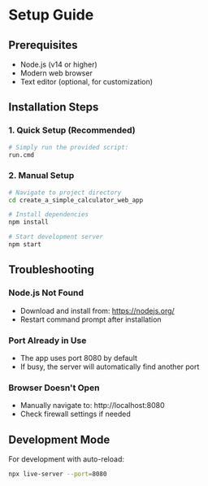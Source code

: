 # Setup Guide

## Prerequisites
- Node.js (v14 or higher)
- Modern web browser
- Text editor (optional, for customization)

## Installation Steps

### 1. Quick Setup (Recommended)
```bash
# Simply run the provided script:
run.cmd
```

### 2. Manual Setup
```bash
# Navigate to project directory
cd create_a_simple_calculator_web_app

# Install dependencies
npm install

# Start development server
npm start
```

## Troubleshooting

### Node.js Not Found
- Download and install from: https://nodejs.org/
- Restart command prompt after installation

### Port Already in Use
- The app uses port 8080 by default
- If busy, the server will automatically find another port

### Browser Doesn't Open
- Manually navigate to: http://localhost:8080
- Check firewall settings if needed

## Development Mode
For development with auto-reload:
```bash
npx live-server --port=8080
```
